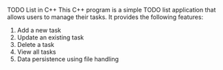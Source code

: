 TODO List in C++
This C++ program is a simple TODO list application that allows users to manage their tasks. It provides the following features:

1. Add a new task
2. Update an existing task
3. Delete a task
4. View all tasks
5. Data persistence using file handling


